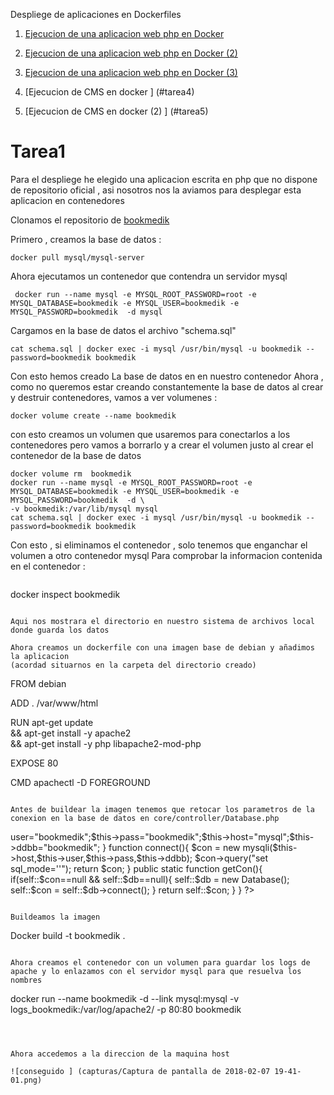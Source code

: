 Despliege de aplicaciones en Dockerfiles

1. [Ejecucion de una aplicacion web php en Docker ](#tarea1)

2. [Ejecucion de una aplicacion web php en Docker (2) ](#tarea2)

3. [Ejecucion de una aplicacion web php en Docker (3)](#tarea3)

4. [Ejecucion de CMS en docker ] (#tarea4)

5. [Ejecucion de CMS en docker (2) ] (#tarea5)



# Tarea1

Para el despliege he elegido una aplicacion escrita en php que no dispone de repositorio oficial , asi nosotros nos la aviamos para desplegar esta aplicacion en contenedores 

Clonamos el repositorio de [bookmedik](https://github.com/evilnapsis/bookmedik)

Primero , creamos la base de datos :

~~~
docker pull mysql/mysql-server
~~~

Ahora ejecutamos un contenedor que contendra un servidor mysql 

~~~
 docker run --name mysql -e MYSQL_ROOT_PASSWORD=root -e MYSQL_DATABASE=bookmedik -e MYSQL_USER=bookmedik -e MYSQL_PASSWORD=bookmedik  -d mysql
~~~

Cargamos en la base de datos el archivo "schema.sql" 

~~~
cat schema.sql | docker exec -i mysql /usr/bin/mysql -u bookmedik --password=bookmedik bookmedik
~~~

Con esto hemos creado La base de datos en en nuestro contenedor 
Ahora , como no queremos estar creando constantemente la base de datos al crear y destruir contenedores,
vamos a ver volumenes :

~~~
docker volume create --name bookmedik
~~~

con esto creamos un volumen que usaremos para conectarlos a los contenedores
pero vamos a borrarlo y a crear el volumen justo al crear el contenedor de la base de datos 

~~~
docker volume rm  bookmedik
docker run --name mysql -e MYSQL_ROOT_PASSWORD=root -e MYSQL_DATABASE=bookmedik -e MYSQL_USER=bookmedik -e MYSQL_PASSWORD=bookmedik  -d \
-v bookmedik:/var/lib/mysql mysql
cat schema.sql | docker exec -i mysql /usr/bin/mysql -u bookmedik --password=bookmedik bookmedik
~~~

Con esto , si eliminamos el contenedor , solo tenemos que enganchar el volumen a otro contenedor mysql 
Para comprobar la informacion contenida en el contenedor :

~~~

~~~
docker inspect bookmedik 
~~~

Aqui nos mostrara el directorio en nuestro sistema de archivos local donde guarda los datos 

Ahora creamos un dockerfile con una imagen base de debian y añadimos la aplicacion 
(acordad situarnos en la carpeta del directorio creado)
~~~
FROM debian 


ADD . /var/www/html

RUN apt-get update \
&& apt-get install -y apache2 \
&& apt-get install  -y php libapache2-mod-php

EXPOSE 80

CMD apachectl -D FOREGROUND

~~~

Antes de buildear la imagen tenemos que retocar los parametros de la conexion en la base de datos en core/controller/Database.php

~~~
<?php
class Database {
        public static $db;
        public static $con;
        function Database(){
                $this->user="bookmedik";$this->pass="bookmedik";$this->host="mysql";$this->ddbb="bookmedik";
        }

        function connect(){
                $con = new mysqli($this->host,$this->user,$this->pass,$this->ddbb);
                $con->query("set sql_mode=''");
                return $con;
        }

        public static function getCon(){
                if(self::$con==null && self::$db==null){
                        self::$db = new Database();
                        self::$con = self::$db->connect();
                }
                return self::$con;
        }

}
?>
~~~

Buildeamos la imagen 

~~~
Docker build -t bookmedik .
~~~

Ahora creamos el contenedor con un volumen para guardar los logs de apache y lo enlazamos con el servidor mysql para que resuelva los nombres 

~~~
docker run --name bookmedik -d --link mysql:mysql -v logs_bookmedik:/var/log/apache2/ -p 80:80 bookmedik 
~~~



Ahora accedemos a la direccion de la maquina host 

![conseguido ] (capturas/Captura de pantalla de 2018-02-07 19-41-01.png)


